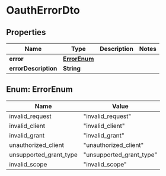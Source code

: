 
# OauthErrorDto

## Properties

Name | Type | Description | Notes
------------ | ------------- | ------------- | -------------
**error** | [**ErrorEnum**](#ErrorEnum) |  | 
**errorDescription** | **String** |  | 



## Enum: ErrorEnum

Name | Value
---- | -----
invalid_request | &quot;invalid_request&quot;
invalid_client | &quot;invalid_client&quot;
invalid_grant | &quot;invalid_grant&quot;
unauthorized_client | &quot;unauthorized_client&quot;
unsupported_grant_type | &quot;unsupported_grant_type&quot;
invalid_scope | &quot;invalid_scope&quot;



